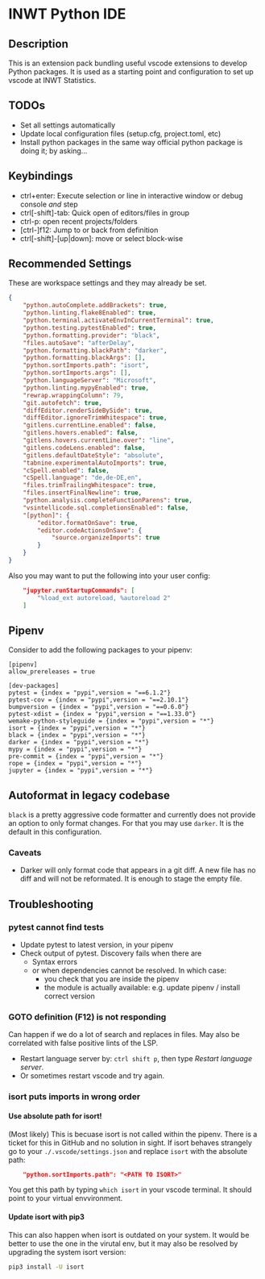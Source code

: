 # INWT Python IDE

## Description

This is an extension pack bundling useful vscode extensions to develop Python
packages. It is used as a starting point and configuration to set up vscode
at INWT Statistics.

## TODOs

- Set all settings automatically
- Update local configuration files (setup.cfg, project.toml, etc)
- Install python packages in the same way official python package is doing it;
  by asking...

## Keybindings

- ctrl+enter: Execute selection or line in interactive window or debug console
  *and* step
- ctrl[-shift]-tab: Quick open of editors/files in group
- ctrl-p: open recent projects/folders
- [ctrl-]f12: Jump to or back from definition
- ctrl[-shift]-[up|down]: move or select block-wise

## Recommended Settings

These are workspace settings and they may already be set.

```json
{
    "python.autoComplete.addBrackets": true,
    "python.linting.flake8Enabled": true,
    "python.terminal.activateEnvInCurrentTerminal": true,
    "python.testing.pytestEnabled": true,
    "python.formatting.provider": "black",
    "files.autoSave": "afterDelay",
    "python.formatting.blackPath": "darker",
    "python.formatting.blackArgs": [],
    "python.sortImports.path": "isort",
    "python.sortImports.args": [],
    "python.languageServer": "Microsoft",
    "python.linting.mypyEnabled": true,
    "rewrap.wrappingColumn": 79,
    "git.autofetch": true,
    "diffEditor.renderSideBySide": true,
    "diffEditor.ignoreTrimWhitespace": true,
    "gitlens.currentLine.enabled": false,
    "gitlens.hovers.enabled": false,
    "gitlens.hovers.currentLine.over": "line",
    "gitlens.codeLens.enabled": false,
    "gitlens.defaultDateStyle": "absolute",
    "tabnine.experimentalAutoImports": true,
    "cSpell.enabled": false,
    "cSpell.language": "de,de-DE,en",
    "files.trimTrailingWhitespace": true,
    "files.insertFinalNewline": true,
    "python.analysis.completeFunctionParens": true,
    "vsintellicode.sql.completionsEnabled": false,
    "[python]": {
        "editor.formatOnSave": true,
        "editor.codeActionsOnSave": {
            "source.organizeImports": true
        }
    }
}

```

Also you may want to put the following into your user config:

```json
    "jupyter.runStartupCommands": [
        "%load_ext autoreload, %autoreload 2"
    ]
```

## Pipenv

Consider to add the following packages to your pipenv:

```pipfile
[pipenv]
allow_prereleases = true

[dev-packages]
pytest = {index = "pypi",version = "==6.1.2"}
pytest-cov = {index = "pypi",version = "==2.10.1"}
bumpversion = {index = "pypi",version = "==0.6.0"}
pytest-xdist = {index = "pypi",version = "==1.33.0"}
wemake-python-styleguide = {index = "pypi",version = "*"}
isort = {index = "pypi",version = "*"}
black = {index = "pypi",version = "*"}
darker = {index = "pypi",version = "*"}
mypy = {index = "pypi",version = "*"}
pre-commit = {index = "pypi",version = "*"}
rope = {index = "pypi",version = "*"}
jupyter = {index = "pypi",version = "*"}
```

## Autoformat in legacy codebase

`black` is a pretty aggressive code formatter and currently does not provide an
option to only format changes. For that you may use `darker`. It is the default
in this configuration.

### Caveats

- Darker will only format code that appears in a git diff. A new file has no
  diff and will not be reformated. It is enough to stage the empty file.

## Troubleshooting

### pytest cannot find tests

- Update pytest to latest version, in your pipenv
- Check output of pytest. Discovery fails when there are
  - Syntax errors
  - or when dependencies cannot be resolved. In which case:
    - you check that you are inside the pipenv
    - the module is actually available: e.g. update pipenv / install correct version

### GOTO definition (F12) is not responding

Can happen if we do a lot of search and replaces in files. May also be correlated
with false positive lints of the LSP.

- Restart language server by: `ctrl shift p`, then type *Restart language
  server*.
- Or sometimes restart vscode and try again.

### isort puts imports in wrong order

#### Use absolute path for isort!

(Most likely) This is becuase isort is not called within the pipenv. There is a
ticket for this in GitHub and no solution in sight. If isort behaves strangely
go to your `./.vscode/settings.json` and replace `isort` with the absolute path:

```json
    "python.sortImports.path": "<PATH TO ISORT>"
```

You get this path by typing `which isort` in your vscode terminal. It should
point to your virtual envvironment.

#### Update isort with pip3

This can also happen when isort is outdated on your system. It would be better
to use the one in the virutal env, but it may also be resolved by upgrading the
system isort version:

```sh
pip3 install -U isort
```
